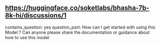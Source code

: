 ## https://huggingface.co/soketlabs/bhasha-7b-8k-hi/discussions/1

contains_question: yes
question_part: How can I get started with using this  Model ? Can anyone please share the documentation or guidance about how to use this model